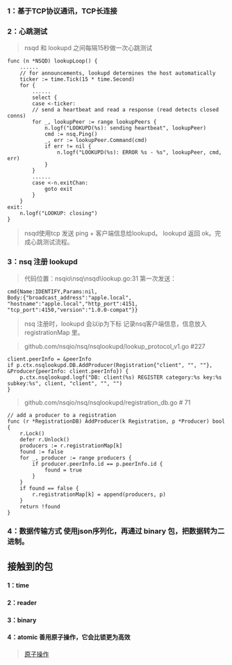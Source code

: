 
### 1：基于TCP协议通讯，TCP长连接

### 2：心跳测试
> nsqd 和 lookupd 之间每隔15秒做一次心跳测试

```
func (n *NSQD) lookupLoop() {
    ......
    // for announcements, lookupd determines the host automatically
    ticker := time.Tick(15 * time.Second)
    for {
        ......
        select {
        case <-ticker:
        // send a heartbeat and read a response (read detects closed conns)
        for _, lookupPeer := range lookupPeers {
            n.logf("LOOKUPD(%s): sending heartbeat", lookupPeer)
            cmd := nsq.Ping()
            _, err := lookupPeer.Command(cmd)
            if err != nil {
            	n.logf("LOOKUPD(%s): ERROR %s - %s", lookupPeer, cmd, err)
            }
        }
        ......
        case <-n.exitChan:
        	goto exit
        }
    }
exit:
    n.logf("LOOKUP: closing")
}

```

> nsqd使用tcp 发送 ping + 客户端信息给lookupd。
> lookupd 返回 ok。完成心跳测试流程。

### 3：nsq 注册 lookupd
> 代码位置：nsqio\nsq\nsqd\lookup.go:31
第一次发送：
```golang
cmd{Name:IDENTIFY,Params:nil,
Body:{"broadcast_address":"apple.local",
"hostname":"apple.local","http_port":4151,
"tcp_port":4150,"version":"1.0.0-compat"}}
```

> nsq 注册时，lookupd 会以ip为下标 记录nsq客户端信息，信息放入 registrationMap 里。 

> github.com/nsqio/nsq/nsqlookupd/lookup_protocol_v1.go #227

```golang
client.peerInfo = &peerInfo
if p.ctx.nsqlookupd.DB.AddProducer(Registration{"client", "", ""}, &Producer{peerInfo: client.peerInfo}) {
    p.ctx.nsqlookupd.logf("DB: client(%s) REGISTER category:%s key:%s subkey:%s", client, "client", "", "")
}
```

> github.com/nsqio/nsq/nsqlookupd/registration_db.go  # 71

```golang
// add a producer to a registration
func (r *RegistrationDB) AddProducer(k Registration, p *Producer) bool {
	r.Lock()
	defer r.Unlock()
	producers := r.registrationMap[k]
	found := false
	for _, producer := range producers {
		if producer.peerInfo.id == p.peerInfo.id {
			found = true
		}
	}
	if found == false {
		r.registrationMap[k] = append(producers, p)
	}
	return !found
}
```

### 4：数据传输方式 使用json序列化，再通过 binary 包，把数据转为二进制。

## 接触到的包
#### 1：time

#### 2：reader

#### 3：binary

#### 4：atomic  善用原子操作，它会比锁更为高效
> [原子操作](https://github.com/polaris1119/The-Golang-Standard-Library-by-Example/blob/master/chapter16/16.02.md)
